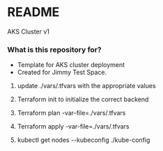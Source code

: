 # README #

AKS Cluster v1

### What is this repository for? ###

* Template for AKS cluster deployment
* Created for Jimmy Test Space.


      

1. update ./vars/<environment>.tfvars with the appropriate values 

2. Terraform init to initialize the correct backend 

3. Terraform plan -var-file=./vars/<environment>.tfvars 

4. Terraform apply -var-file=./vars/<environment>.tfvars 

5. kubectl get nodes --kubeconfig ./kube-config